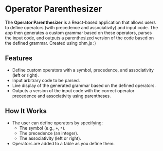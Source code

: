# Operator Parenthesizer

The **Operator Parenthesizer** is a React-based application that allows users to define operators (with precedence and associativity) and input code. The app then generates a custom grammar based on these operators, parses the input code, and outputs a parenthesized version of the code based on the defined grammar. Created using ohm.js :)

## Features

- Define custom operators with a symbol, precedence, and associativity (left or right).
- Input arbitrary code to be parsed.
- Live display of the generated grammar based on the defined operators.
- Outputs a version of the input code with the correct operator precedence and associativity using parentheses.

## How It Works

- The user can define operators by specifying:
  - The symbol (e.g., `+`, `*`).
  - The precedence (an integer).
  - The associativity (left or right).
- Operators are added to a table as you define them.
